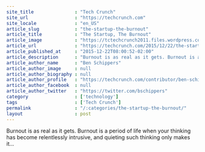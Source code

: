 ```yaml
---
site_title               : "Tech Crunch"
site_url                 : "https://techcrunch.com"
site_locale              : "en_US"
article_slug             : "the-startup-the-burnout"
article_title            : "The Startup, The Burnout"
article_image            : "https://tctechcrunch2011.files.wordpress.com/2015/12/shutterstock_300101960.jpg?w=764&h=400&crop=1"
article_url              : "https://techcrunch.com/2015/12/22/the-startup-the-burnout/"
article_published_at     : "2015-12-22T08:00:52-02:00"
article_description      : "Burnout is as real as it gets. Burnout is a period of life when your thinking has become relentlessly intrusive, and quieting such thinking only makes it..."
article_author_name      : "Ben Schippers"
article_author_image     : null
article_author_biography : null
article_author_profile   : "https://techcrunch.com/contributor/ben-schippers/"
article_author_facebook  : null
article_author_twitter   : "https://twitter.com/bschippers"
category                 : ['technology']
tags                     : ['Tech Crunch']
permalink                : "/:categories/the-startup-the-burnout/"
layout                   : post
---
```


Burnout is as real as it gets. Burnout is a period of life when your thinking has become relentlessly intrusive, and quieting such thinking only makes it...
